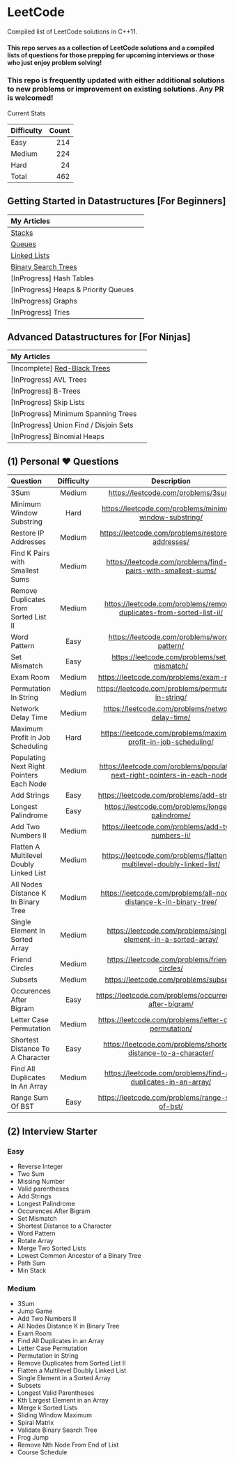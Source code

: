 # LeetCode

Compiled list of LeetCode solutions in C++11.

#### This repo serves as a collection of LeetCode solutions and a compiled lists of questions for those prepping for upcoming interviews or those who just enjoy problem solving!

### This repo is frequently updated with either additional solutions to new problems or improvement on existing solutions. Any PR is welcomed!

Current Stats

| Difficulty | Count |
| :--------- | ----: |
| Easy       |   214 |
| Medium     |   224 |
| Hard       |    24 |
| Total      |   462 |

## Getting Started in Datastructures [For Beginners]

| My Articles                  |     |
| :---------------------- | --: |
| [Stacks](https://shehabmmohamed.github.io/computer-science/2019/01/20/Stacks-&-Queues.html)|
| [Queues](https://shehabmmohamed.github.io/computer-science/2019/01/20/Stacks-&-Queues.html)|
| [Linked Lists](https://shehabmmohamed.github.io/computer-science/2019/03/12/Linked-Lists.html)|
| [Binary Search Trees](https://shehabmmohamed.github.io/computer-science/2018/10/19/Binary-Search-Trees.html)|
| [InProgress] Hash Tables             |     |
| [InProgress] Heaps & Priority Queues |     |
| [InProgress] Graphs                  |     |
| [InProgress] Tries                   |     |

## Advanced Datastructures for [For Ninjas]

| My Articles                     |     |
| :------------------------ | --: |
| [Incomplete] [Red-Black Trees](https://shehabmmohamed.github.io/computer-science/2019/01/24/Red-Black-Trees.html)|
| [InProgress] AVL Trees                 |     
| [InProgress] B-Trees                   |     
| [InProgress] Skip Lists                |     
| [InProgress] Minimum Spanning Trees    |     
| [InProgress] Union Find / Disjoin Sets |     
| [InProgress] Binomial Heaps |

## (1) Personal &hearts; Questions

| Question                                 | Difficulty |                                Description                                 | C++ |
| :--------------------------------------- | :--------: | :------------------------------------------------------------------------: | --: |
| 3Sum                                     |   Medium   |                    https://leetcode.com/problems/3sum/                     |     |
| Minimum Window Substring                 |    Hard    |          https://leetcode.com/problems/minimum-window-substring/           |     |
| Restore IP Addresses                     |   Medium   |            https://leetcode.com/problems/restore-ip-addresses/             |     |
| Find K Pairs with Smallest Sums          |   Medium   |       https://leetcode.com/problems/find-k-pairs-with-smallest-sums/       |     |
| Remove Duplicates From Sorted List II    |   Medium   |    https://leetcode.com/problems/remove-duplicates-from-sorted-list-ii/    |     |
| Word Pattern                             |    Easy    |                https://leetcode.com/problems/word-pattern/                 |     |
| Set Mismatch                             |    Easy    |                https://leetcode.com/problems/set-mismatch/                 |     |
| Exam Room                                |   Medium   |                  https://leetcode.com/problems/exam-room/                  |     |
| Permutation In String                    |   Medium   |            https://leetcode.com/problems/permutation-in-string/            |     |
| Network Delay Time                       |   Medium   |             https://leetcode.com/problems/network-delay-time/              |     |
| Maximum Profit in Job Scheduling         |    Hard    |      https://leetcode.com/problems/maximum-profit-in-job-scheduling/       |     |
| Populating Next Right Pointers Each Node |   Medium   | https://leetcode.com/problems/populating-next-right-pointers-in-each-node/ |     |
| Add Strings                              |    Easy    |                 https://leetcode.com/problems/add-strings/                 |     |
| Longest Palindrome                       |    Easy    |             https://leetcode.com/problems/longest-palindrome/              |     |
| Add Two Numbers II                       |   Medium   |             https://leetcode.com/problems/add-two-numbers-ii/              |     |
| Flatten A Multilevel Doubly Linked List  |   Medium   |   https://leetcode.com/problems/flatten-a-multilevel-doubly-linked-list/   |     |
| All Nodes Distance K In Binary Tree      |   Medium   |     https://leetcode.com/problems/all-nodes-distance-k-in-binary-tree/     |     |
| Single Element In Sorted Array           |   Medium   |      https://leetcode.com/problems/single-element-in-a-sorted-array/       |     |
| Friend Circles                           |   Medium   |               https://leetcode.com/problems/friend-circles/                |     |
| Subsets                                  |   Medium   |                   https://leetcode.com/problems/subsets/                   |     |
| Occurences After Bigram                  |    Easy    |          https://leetcode.com/problems/occurrences-after-bigram/           |     |
| Letter Case Permutation                  |   Medium   |           https://leetcode.com/problems/letter-case-permutation/           |     |
| Shortest Distance To A Character         |    Easy    |      https://leetcode.com/problems/shortest-distance-to-a-character/       |     |
| Find All Duplicates In An Array          |   Medium   |       https://leetcode.com/problems/find-all-duplicates-in-an-array/       |     |
| Range Sum Of BST                         |    Easy    |              https://leetcode.com/problems/range-sum-of-bst/               |     |

## (2) Interview Starter

### Easy

- Reverse Integer
- Two Sum
- Missing Number
- Valid parentheses
- Add Strings
- Longest Palindrome
- Occurences After Bigram
- Set Mismatch
- Shortest Distance to a Character
- Word Pattern
- Rotate Array
- Merge Two Sorted Lists
- Lowest Common Ancestor of a Binary Tree
- Path Sum
- Min Stack

### Medium

- 3Sum
- Jump Game
- Add Two Numbers II
- All Nodes Distance K in Binary Tree
- Exam Room
- Find All Duplicates in an Array
- Letter Case Permutation
- Permutation in String
- Remove Duplicates from Sorted List II
- Flatten a Multilevel Doubly Linked List
- Single Element in a Sorted Array
- Subsets
- Longest Valid Parentheses
- Kth Largest Element in an Array
- Merge k Sorted Lists
- Sliding Window Maximum
- Spiral Matrix
- Validate Binary Search Tree
- Frog Jump
- Remove Nth Node From End of List
- Course Schedule
